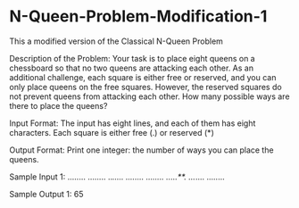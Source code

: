 # N-Queen-Problem-Modification-1
This a modified version of the Classical N-Queen Problem


Description of the Problem:
Your task is to place eight queens on a chessboard so that no two queens are attacking each other. 
As an additional challenge, each square is either free or reserved, and you can only place queens on the free squares.
However, the reserved squares do not prevent queens from attacking each other.
How many possible ways are there to place the queens?

Input Format:
The input has eight lines, and each of them has eight characters. Each square is either free (.) or reserved (*)

Output Format:
Print one integer: the number of ways you can place the queens.


Sample Input 1:
........
........
..*.....
........
........
.....**.
...*....
........

Sample Output 1:
65
